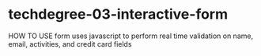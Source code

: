 # techdegree-03-interactive-form

HOW TO USE
form uses javascript to perform real time validation on name, email, activities, and credit card fields
